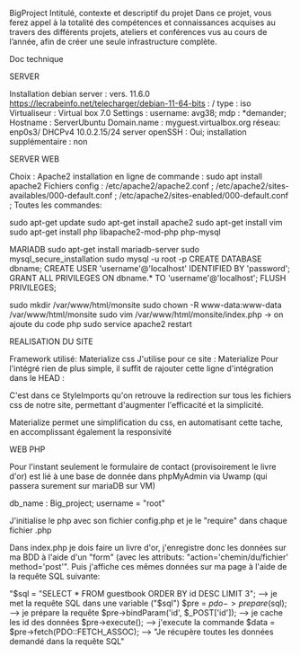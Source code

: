 BigProject
Intitulé, contexte et descriptif du projet Dans ce projet, vous ferez appel à la totalité des compétences et connaissances acquises au travers des différents projets, ateliers et conférences vus au cours de l’année, afin de créer une seule infrastructure complète.

Doc technique

SERVER

Installation debian server : vers. 11.6.0 https://lecrabeinfo.net/telecharger/debian-11-64-bits : / type : iso Virtualiseur : Virtual box 7.0 Settings : username: avg38; mdp : *demander; Hostname : ServerUbuntu Domain.name : myguest.virtualbox.org réseau: enp0s3/ DHCPv4 10.0.2.15/24 server openSSH : Oui; installation supplémentaire : non

SERVER WEB

Choix : Apache2 installation en ligne de commande : sudo apt install apache2 Fichiers config : /etc/apache2/apache2.conf ; /etc/apache2/sites-availables/000-default.conf ; /etc/apache2/sites-enabled/000-default.conf ; Toutes les commandes:

sudo apt-get update sudo apt-get install apache2 sudo apt-get install vim sudo apt-get install php libapache2-mod-php php-mysql

MARIADB sudo apt-get install mariadb-server sudo mysql_secure_installation sudo mysql -u root -p CREATE DATABASE dbname; CREATE USER 'username'@'localhost' IDENTIFIED BY 'password'; GRANT ALL PRIVILEGES ON dbname.* TO 'username'@'localhost'; FLUSH PRIVILEGES;

sudo mkdir /var/www/html/monsite sudo chown -R www-data:www-data /var/www/html/monsite sudo vim /var/www/html/monsite/index.php -> on ajoute du code php sudo service apache2 restart

REALISATION DU SITE

Framework utilisé: Materialize css J'utilise pour ce site : Materialize Pour l'intégré rien de plus simple, il suffit de rajouter cette ligne d'intégration dans le HEAD :


  <?php include "phpimports/styleImports.php"; ?>
C'est dans ce StyleImports qu'on retrouve la redirection sur tous les fichiers css de notre site, permettant d'augmenter l'efficacité et la simplicité.

Materialize permet une simplification du css, en automatisant cette tache, en accomplissant également la responsivité

WEB PHP

Pour l'instant seulement le formulaire de contact (provisoirement le livre d'or) est lié à une base de donnée dans phpMyAdmin via Uwamp (qui passera surement sur mariaDB sur VM)

db_name : Big_project; username = "root"

J'initialise le php avec son fichier config.php et je le "require" dans chaque fichier .php

Dans index.php je dois faire un livre d'or, j'enregistre donc les données sur ma BDD à l'aide d'un "form" (avec les attributs: "action='chemin/du/fichier' method='post'". Puis j'affiche ces mêmes données sur ma page à l'aide de la requête SQL suivante:

"$sql = "SELECT * FROM guestbook ORDER BY id DESC LIMIT 3"; --> je met la requête SQL dans une variable ("$sql") $pre = $pdo->prepare($sql); --> je prépare la requête $pre->bindParam('id', $_POST['id']); --> je cache les id des données $pre->execute(); --> j'execute la commande $data = $pre->fetch(PDO::FETCH_ASSOC); --> "Je récupère toutes les données demandé dans la requête SQL"
